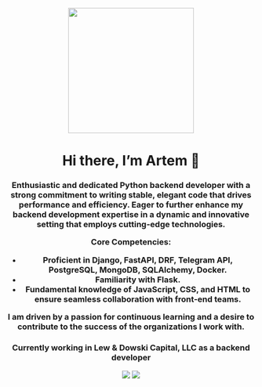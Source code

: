 <p align="center">
<img width="256" src="https://work.rabotalab.com/assets/front/img/pages/home-black/sofa@2x.png"/>

<h1 align="center">Hi there, I’m Artem 👋 </h1>

<h3 align="center">Enthusiastic and dedicated Python backend developer with a strong commitment to writing stable, elegant code that drives performance and efficiency. Eager to further enhance my backend development expertise in a dynamic and innovative setting that employs cutting-edge technologies.

Core Competencies:

- Proficient in Django, FastAPI, DRF, Telegram API, PostgreSQL, MongoDB, SQLAlchemy, Docker.
- Familiarity with Flask.
- Fundamental knowledge of JavaScript, CSS, and HTML to ensure seamless collaboration with front-end teams.

I am driven by a passion for continuous learning and a desire to contribute to the success of the organizations I work with.</h3>

<h3 align="center">Currently working in Lew & Dowski Capital, LLC as a backend developer</h3>


<p align="center">
 <a href="https://www.linkedin.com/in/samoilovartem/"><img src="https://img.shields.io/badge/linkedin-%230077B5.svg?style=flat&logo=linkedin&logoColor=white)"/></a>
 <a href="https://t.me/samoylovartem"><img src="https://img.shields.io/badge/-Telegram-blue?style=flat&logo=Telegram&logoColor=white" /></a>
 
